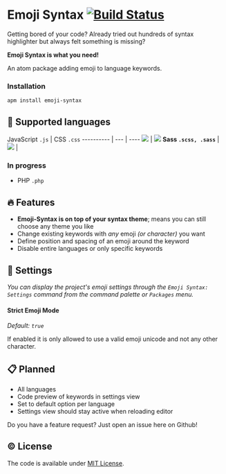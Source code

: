 # Emoji Syntax [![Build Status](https://travis-ci.org/morkro/atom-emoji-syntax.svg?branch=master)](https://travis-ci.org/morkro/atom-emoji-syntax)

Getting bored of your code? Already tried out hundreds of syntax highlighter but always felt something is missing?

**Emoji Syntax is what you need!**

An atom package adding emoji to language keywords.

### Installation

```
apm install emoji-syntax
```

## :microphone: Supported languages

JavaScript `.js` | CSS `.css`
---------- | --- | ----
<img src='https://cdn.rawgit.com/morkro/atom-emoji-syntax/master/resources/javascript-preview.png'> | <img src='https://cdn.rawgit.com/morkro/atom-emoji-syntax/master/resources/css-preview.png'>
**Sass `.scss, .sass`** |
<img src='https://cdn.rawgit.com/morkro/atom-emoji-syntax/master/resources/scss-preview.png'> |

### In progress
- PHP `.php`

## :fire: Features

- **Emoji-Syntax is on top of your syntax theme**; means you can still choose any theme you like
- Change existing keywords with *any* emoji _(or character)_ you want
- Define position and spacing of an emoji around the keyword
- Disable entire languages or only specific keywords

## :wrench: Settings

_You can display the project's emoji settings through the `Emoji Syntax: Settings` command from the command palette or `Packages` menu._

#### Strict Emoji Mode
_Default: `true`_

If enabled it is only allowed to use a valid emoji unicode and not any other character.

## :clipboard: Planned

- All languages
- Code preview of keywords in settings view
- Set to default option per language
- Settings view should stay active when reloading editor

Do you have a feature request? Just open an issue here on Github!

## :copyright: License
The code is available under [MIT License](https://github.com/morkro/atom-emoji-syntax/blob/master/LICENSE.md).
